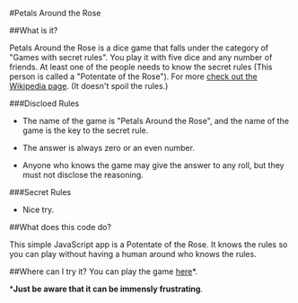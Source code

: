 #Petals Around the Rose

##What is it?

Petals Around the Rose is a dice game that falls under the category of "Games with secret rules". You play it with five dice and any number of friends. At least one of the people needs to know the secret rules (This person is called a "Potentate of the Rose"). For more [check out the Wikipedia page](http://en.wikipedia.org/wiki/Petals_Around_the_Rose). (It doesn't spoil the rules.)

###Discloed Rules

* The name of the game is "Petals Around the Rose", and the name of the game is the key to the secret rule.

* The answer is always zero or an even number.

* Anyone who knows the game may give the answer to any roll, but they must not disclose the reasoning.

###Secret Rules

* Nice try.

##What does this code do?

This simple JavaScript app is a Potentate of the Rose. It knows the rules so you can play without having a human around who knows the rules.

##Where can I try it?
You can play the game [here](http://tbwiii.com/petals/)*.

***Just be aware that it can be immensly frustrating**.


